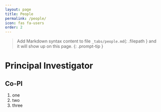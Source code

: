 ```yaml
---
layout: page
title: People
permalink: /people/
icon: fas fa-users
order: 2
---
```



> Add Markdown syntax content to file `_tabs/people.md`{: .filepath } and it will show up on this page.
{: .prompt-tip }



# Principal Investigator

## Co-PI

1. one
1. two
1. three

